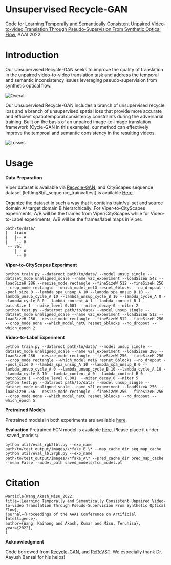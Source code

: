 # Unsupervised Recycle-GAN
Code for [Learning Temporally and Semantically Consistent Unpaired Video-to-video Translation Through Pseudo-Supervision From Synthetic Optical Flow](https://arxiv.org/pdf/2201.05723.pdf), AAAI 2022

# Introduction

Our Unsupervised Recycle-GAN seeks to improve the quality of translation in the unpaired video-to-video translation task and address the temporal and semantic inconsistency issues leveraging pseudo-supervision from synthetic optical flow.

![Overall](figs/fig1.png)

Our Unsupervised Recycle-GAN includes a branch of unsupervised recycle loss and a branch of unsupervised spatial loss that provide more accurate and efficient spatiotemporal consistency constraints during the adversarial training. Built on the basis of an unpaired image-to-image translation framework (Cycle-GAN in this example), our method can effectively improve the temproal and semantic consistency in the resulting videos. 

![Losses](figs/fig2.png)

# Usage

**Data Preparation**

Viper dataset is available via [Recycle-GAN](https://github.com/aayushbansal/Recycle-GAN/), and CityScapes sequence dataset (leftImg8bit_sequence_trainvaltest) is available [Here](https://www.cityscapes-dataset.com/downloads/). 

Organize the dataset in such a way that it contains train/val set and source domain A/ target domain B hierarchically. For Viper-to-CityScapes experiments, A/B will be the frames from Viper/CityScapes while for Video-to-Label experiments, A/B will be the frames/label maps in Viper. 
```
path/to/data/
|-- train
|   |-- A
|   `-- B
`-- val
    |-- A
    `-- B
```

**Viper-to-CityScapes Experiment**
```
python train.py --dataroot path/to/data/ --model unsup_single --dataset_mode unaligned_scale --name v2c_experiment --loadSizeW 542 --loadSizeH 286 --resize_mode rectangle --fineSizeW 512 --fineSizeH 256 --crop_mode rectangle --which_model_netG resnet_6blocks --no_dropout --pool_size 0 --lambda_spa_unsup_A 10 --lambda_spa_unsup_B 10 --lambda_unsup_cycle_A 10 --lambda_unsup_cycle_B 10 --lambda_cycle_A 0 --lambda_cycle_B 0 --lambda_content_A 1 --lambda_content_B 1 --batchSize 1 --noise_level 0.001  --niter_decay 0 --niter 2
python test.py --dataroot path/to/data/ --model unsup_single --dataset_mode unaligned_scale --name v2c_experiment --loadSizeW 512 --loadSizeH 256 --resize_mode rectangle --fineSizeW 512 --fineSizeH 256 --crop_mode none --which_model_netG resnet_6blocks --no_dropout --which_epoch 2
```

**Video-to-Label Experiment**

```
python train.py --dataroot path/to/data/ --model unsup_single --dataset_mode unaligned_scale --name v2l_experiment --loadSizeW 286 --loadSizeH 286 --resize_mode rectangle --fineSizeW 256 --fineSizeH 256 --crop_mode rectangle --which_model_netG resnet_6blocks --no_dropout --pool_size 0 --lambda_spa_unsup_A 10 --lambda_spa_unsup_B 0 --lambda_unsup_cycle_A 0 --lambda_unsup_cycle_B 10 --lambda_cycle_A 10 --lambda_cycle_B 10 --lambda_content_A 0 --lambda_content_B 0 --batchSize 1 --noise_level 0.001  --niter_decay 0 --niter 5
python test.py --dataroot path/to/data/ --model unsup_single --dataset_mode unaligned_scale --name v2l_experiment --loadSizeW 256 --loadSizeH 256 --resize_mode rectangle --fineSizeW 256 --fineSizeH 256 --crop_mode none --which_model_netG resnet_6blocks --no_dropout --which_epoch 5
```
   
**Pretrained Models**

Pretrained models in both experiments are available [here](https://drive.google.com/file/d/1-kcLQLBNk5pOMcdAYPnIQAhA-Kg6_jA5/view?usp=sharing).

**Evaluation**
Pretrained FCN model is available [here](https://drive.google.com/file/d/1NmeC32gGoKqitxBax21-FaAKL_cBwwqg/view?usp=sharing). Please place it under .saved_models/.
```
python util/eval_rgb2lbl.py --exp_name path/to/test_output/images/\*fake_B.\* --map_cache_dir seg_map_cache
python util/eval_lbl2rgb.py --exp_name path/to/test_output/images/\*fake_A\* --pred_cache_dir pred_map_cache --mean False --model_path saved_models/fcn_model.pt
```

# Citation
```
@article{Wang_Akash_Misu_2022, 
title={Learning Temporally and Semantically Consistent Unpaired Video-to-video Translation Through Pseudo-Supervision From Synthetic Optical Flow}, 
journal={Proceedings of the AAAI Conference on Artificial Intelligence}, 
author={Wang, Kaihong and Akash, Kumar and Misu, Teruhisa}, 
year={2022}, 
}
```
             
**Acknowledgment**

Code borrowed from [Recycle-GAN](https://github.com/aayushbansal/Recycle-GAN/), and [ReReVST](https://github.com/daooshee/ReReVST-Code/). We especially thank Dr. Aayush Bansal for his helps!
